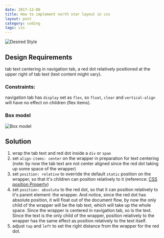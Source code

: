 ```yaml
---
date: 2017-12-08
title: How to implement north star layout in css
layout: post
category: coding
tags: css
---
```


![Desired Style](https://goooooouwa.eu.org:8143/static/images/K5AXNzB.png)

## Design Requirements

tab text centering in navigation tab, a red dot relatively positioned at the upper right of tab text (text content might vary).

### Constraints:

navigation tab has `display` set as `flex`, so `float`, `clear` and `vertical-align` will have no effect on children (flex items).

### Box model

![Box model](https://goooooouwa.eu.org:8143/static/images/4uKCNvQ.png)

## Solution

1. wrap the tab text and red dot inside a `div` or `span`
2. set `align-items: center` on the wrapper in preparation for text centering (note: by now the tab text are not center aligned since the red dot taking up some space of the wrapper)
3. set `position: relative` to override the default `static` position on the wrapper, so that it's children can position relatively to it (reference: [CSS position Property](https://www.w3schools.com/cssref/pr_class_position.asp))
4. set `position: absolute` to the red dot, so that it can position relatively to it's parent element: the wrapper. And notice, since the red dot has absolute position, it will float out of the document flow, by now the only child of the wrapper will be the tab text, which will take up the whole space. Since the wrapper is centered in navigation tab, so is the text. Since the text is the only child of the wrapper, position relatively to the wrapper has the same effect as position relatively to the text itself.
5. adjust `top` and `left` to set the right distance from the wrapper for the red dot.

